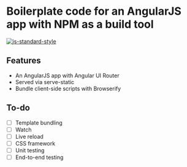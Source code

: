 Boilerplate code for an AngularJS app with NPM as a build tool
==============================================================

[![js-standard-style](https://img.shields.io/badge/code%20style-standard-brightgreen.svg)](http://standardjs.com/)

Features
--------

- An AngularJS app with Angular UI Router
- Served via serve-static
- Bundle client-side scripts with Browserify

To-do
-----

- [ ] Template bundling
- [ ] Watch
- [ ] Live reload
- [ ] CSS framework
- [ ] Unit testing
- [ ] End-to-end testing
